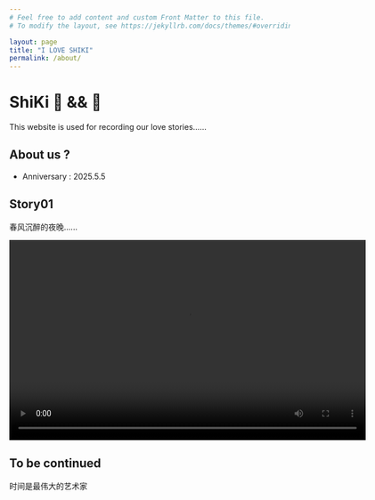 ```yaml
---
# Feel free to add content and custom Front Matter to this file.
# To modify the layout, see https://jekyllrb.com/docs/themes/#overriding-theme-defaults

layout: page
title: "I LOVE SHIKI"
permalink: /about/
---
```


#  ShiKi 💖  &&  🐷

This website is used for recording our love stories......

## About us ?

- Anniversary : 2025.5.5

## Story01

春风沉醉的夜晚......

<video width="640" height="360" controls>
  <source src="/Users/fredy/Downloads/ShiKi.github.io/assets\:videos/SQ.mp4" type="video/mp4">
  Your browser does not support the video tag.
</video>

## To be continued



时间是最伟大的艺术家


